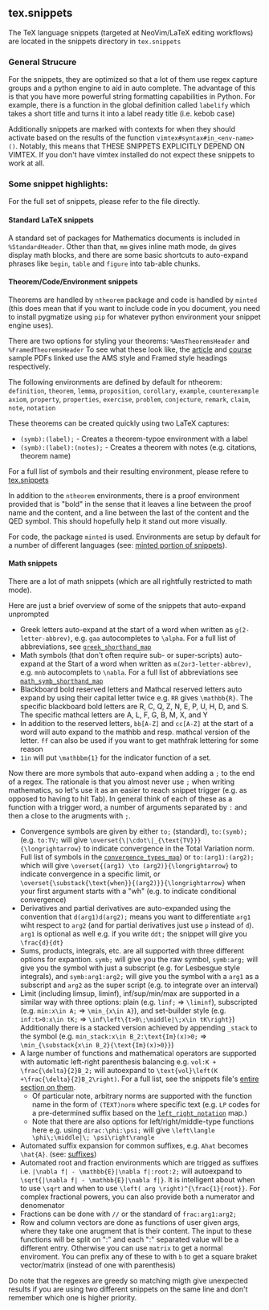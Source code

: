 ## tex.snippets 

The TeX language snippets (targeted at NeoVim/LaTeX editing workflows) are located
in the snippets directory in `tex.snippets`

### General Strucure

For the snippets, they are optimized so that a lot of them use regex capture groups
and a python engine to aid in auto complete. The advantage of this is that you have
more powerful string formatting capabilities in Python. For example, there is a
function in the global definition called `labelify` which takes a short title and
turns it into a label ready title (i.e. kebob case)

Additionally snippets are marked with contexts for when they should activate based
on the results of the function `vimtex#syntax#in_<env-name>()`. Notably, this means
that THESE SNIPPETS EXPLICITLY DEPEND ON VIMTEX. If you don't have vimtex installed
do not expect these snippets to work at all. 

### Some snippet highlights: 

For the full set of snippets, please refer to the file directly.  

#### Standard LaTeX snippets

A standard set of packages for Mathematics documents is included in `%StandardHeader`. 
Other than that, `mm` gives inline math mode, `dm` gives display math blocks, and 
there are some basic shortcuts to auto-expand phrases like `begin`, `table` and `figure`
into tab-able chunks. 

#### Theorem/Code/Environment snippets

Theorems are handled by `ntheorem` package and code is handled by `minted` (this
does mean that if you want to include code in you document, you need to install
pygmatize using `pip` for whatever python environment your snippet engine uses). 

There are two options for styling your theorems: `%AmsTheoremsHeader` and `%FramedTheoremsHeader`
To see what these look like, the [article](https://github.com/qwinters/texwork-template/blob/918edd7a216d1acb560e828a081ee07ff87e45d4/sample-pdfs/article.pdf) 
and [course](https://github.com/qwinters/texwork-template/blob/918edd7a216d1acb560e828a081ee07ff87e45d4/sample-pdfs/course.pdf)
sample PDFs linked use the AMS style and Framed style headings respectively. 

The following environments are defined by default for ntheorem: `definition`, `theorem`,
`lemma`, `proposition`, `corollary`, `example`, `counterexample` `axiom`, `property`,
`properties`, `exercise`, `problem`, `conjecture`, `remark`, `claim`, `note`, `notation`

These theorems can be created quickly using two LaTeX captures:
* `(symb):(label);` - Creates a theorem-typoe environment with a label
* `(symb):(label):(notes);` - Creates a theorem with notes (e.g. citations, theorem name)

For a full list of symbols and their resulting environment, please refere to [tex.snippets](https://github.com/qwinters/dotfiles/blob/162b9c40491d8762fb2da31d94ec668f23234bf2/snippets/tex.snippets#L51)

In addition to the `ntheorem` environments, there is a proof environment provided
that is "bold" in the sense that it leaves a line between the proof name and the 
content, and a line between the last of the content and the QED symbol. This should
hopefully help it stand out more visually. 

For code, the package `minted` is used. Environments are setup by default for a
number of different languages (see: [minted portion of snippets](https://github.com/qwinters/dotfiles/blob/162b9c40491d8762fb2da31d94ec668f23234bf2/snippets/tex.snippets#L816)). 

#### Math snippets

There are a lot of math snippets (which are all rightfully restricted to math mode). 

Here are just a brief overview of some of the snippets that auto-expand unprompted
* Greek letters auto-expand at the start of a word when written as `g(2-letter-abbrev)`, 
  e.g. `gaa` autocompletes to `\alpha`. For a full list of abbreviations, see [`greek_shorthand_map`](https://github.com/qwinters/dotfiles/blob/162b9c40491d8762fb2da31d94ec668f23234bf2/snippets/tex.snippets#L137)
* Math symbols (that don't often require sub- or super-scripts) auto-expand at the
  Start of a word when written as `m(2or3-letter-abbrev)`, e.g. `mnb` autocomplets to `\nabla`. 
  For a full list of abbreviations see [`math_symb_shorthand_map`](https://github.com/qwinters/dotfiles/blob/162b9c40491d8762fb2da31d94ec668f23234bf2/snippets/tex.snippets#L204)
* Blackboard bold reserved letters and Mathcal reserved letters auto expand by using
  their capital letter twice e.g. `RR` gives `\mathbb{R}`. The specific blackboard
  bold letters are R, C, Q, Z, N, E, P, U, H, D, and S. The specific mathcal letters
  are A, L, F, G, B, M,  X, and Y
* In addition to the reserved letters, `bb[A-Z]` and `cc[A-Z]` at the start of a 
  word will auto expand to the mathbb and resp. mathcal version of the letter.
  `ff` can also be used if you want to get mathfrak lettering for some reason 
* `1in` will put `\mathbbm{1}` for the indicator function of a set. 
  
  

Now there are more symbols that auto-expand when adding a `;` to the end of a regex. 
The rationale is that you almost never use `;` when writing mathematics, so let's 
use it as an easier to reach snippet trigger (e.g. as opposed to having to hit Tab). 
In general think of each of these as a function with a trigger word, a number of 
arguments separated by `:` and then a close to the arugments with `;`.  
* Convergence symbols are given by either `to;` (standard), `to:(symb);` (e.g. `to:TV;`
  will give `\overset{\|\cdot\|_{\text{TV}}}{\longrightarrow}` to indicate convergence
  in the Total Variation norm. Full list of symbols in the [`convergence_types_map`](https://github.com/qwinters/dotfiles/blob/162b9c40491d8762fb2da31d94ec668f23234bf2/snippets/tex.snippets#L267)) 
  or `to:(arg1):(arg2);` which will give `\overset{(arg1) \to (arg2)}{\longrightarrow}`
  to indicate convergence in a specific limit, or  `\overset{\substack{\text{when}}{(arg2)}}{\longrightarrow}`
  when your first argument starts with a "wh" (e.g. to indicate conditional convergence)
* Derivatives and partial derivatives are auto-expanded using the convention that `d(arg1)d(arg2);`
  means you want to differentiate `arg1` wiht respect to `arg2` (and for partial 
  derivatives just use `p` instead of `d`). `arg1` is optional as well e.g. if you
  write `ddt;` the snippet will give you `\frac{d}{dt}`
* Sums, products, integrals, etc. are all supported with three different options
  for expantion. `symb;` will give you the raw symbol, `symb:arg;` will give you 
  the symbol with just a subscript (e.g. for Lesbesgue style integrals), and 
  `symb:arg1:arg2;` will give you the symbol with a `arg1` as a subscript and 
  `arg2` as the super script (e.g. to integrate over an interval)
* Limit (including limsup, liminf), inf/sup/min/max are supported in a similar
  way with three options: plain (e.g. `linf;` => `\liminf`), subscripted (e.g. `min:x\in A;`
  => `\min_{x\in A}`), and set-builder style (e.g. `inf:t>0:x\in tK;` => `\inf\left\{t>0\;\middle|\;x\in tK\right}`)
  Additionally there is a stacked version achieved by appending `_stack` to the 
  symbol (e.g. `min_stack:x\in B_2:\text{Im}(x)>0;` => `\min_{\substack{x\in B_2}{\text{Im}(x)>0}}`)
* A large number of functions and mathematical operators are supported with automatic
  left-right parenthesis balancing e.g. `vol:K + \frac{\delta}{2}B_2;` will autoexpand
  to `\text{vol}\left(K +\frac{\delta}{2}B_2\right)`. For a full list, see the snippets
  file's [entire section on them](https://github.com/qwinters/dotfiles/blob/162b9c40491d8762fb2da31d94ec668f23234bf2/snippets/tex.snippets#L1132).
    * Of particular note, arbitrary norms are supported with the function name in 
      the form of `(TEXT)norm` where specific text (e.g. `LP` codes for a pre-determined
      suffix based on the [`left_right_notation`](https://github.com/qwinters/dotfiles/blob/162b9c40491d8762fb2da31d94ec668f23234bf2/snippets/tex.snippets#L355)
      map.)
    * Note that there are also options for left/right/middle-type functions here
      e.g. using `dirac:\phi:\psi;` will give `\left\langle \phi\;\middle|\; \psi\right\rangle`
* Automated suffix expansion for common suffixes, e.g. `Ahat` becomes `\hat{A}`. (see: [suffixes](https://github.com/qwinters/dotfiles/blob/162b9c40491d8762fb2da31d94ec668f23234bf2/snippets/tex.snippets#L452))
* Automated root and fraction environments which are trigged as suffixes i.e. 
   `|\nabla f| - \mathbb{E}|\nabla f|:root:2;` will autoexpand to `\sqrt{|\nabla f| - \mathbb{E}|\nabla f|}`. 
   It is intelligent about when to use `\sqrt` and when to use `\left( arg \right)^{\frac{1}{root}}`. 
   For complex fractional powers, you can also provide both a numerator and denomenator
* Fractions can be done with `//` or the standard of `frac:arg1:arg2;`
* Row and column vectors are done as functions of user given args, where they take
  one arugment that is their content. The input to these functions will be split on ":" and
  each ":" separated value will be a different entry. Otherwise you can use `matrix`
  to get a normal enviroment. You can prefix any of these to with `b` to get a 
  square braket vector/matrix (instead of one with parenthesis)
   
   
Do note that the regexes are greedy so matching migth give unexpected results if 
you are using two different snippets on the same line and don't remember which one 
is higher priority.

